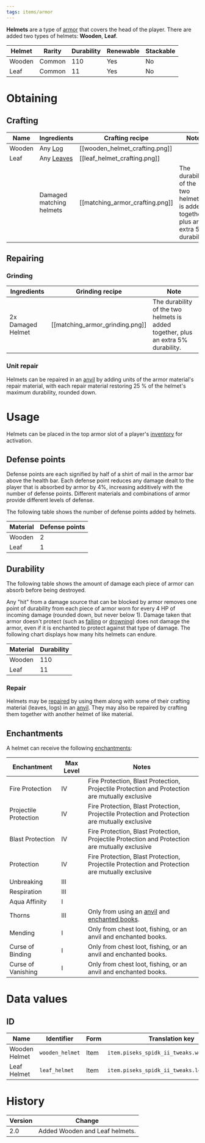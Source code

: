 ```yaml
---
tags: items/armor
---
```


**Helmets** are a type of [armor](https://minecraft.fandom.com/wiki/Armor) that covers the head of the player. There are added two types of helmets: **Wooden**, **Leaf**.

| Helmet | Rarity | Durability | Renewable | Stackable |
| ------ | ------ | ---------- | --------- | --------- |
| Wooden | Common | 110        | Yes       | No        |
| Leaf   | Common | 11         | Yes       | No        | 

# Obtaining
## Crafting

| Name   | Ingredients                                            | Crafting recipe                   | Note                                                                              |
| ------ | ------------------------------------------------------ | --------------------------------- | --------------------------------------------------------------------------------- |
| Wooden | Any [Log](https://minecraft.fandom.com/wiki/Log)       | [[wooden_helmet_crafting.png]]    |                                                                                   |
| Leaf   | Any [Leaves](https://minecraft.fandom.com/wiki/Leaves) | [[leaf_helmet_crafting.png]]      |                                                                                   | 
|        | Damaged matching helmets                               | [[matching_armor_crafting.png]] | The durability of the two helmets is added together, plus an extra 5% durability. |

## Repairing
### Grinding

| Ingredients       | Grinding recipe                   | Note                                                                              |
| ----------------- | --------------------------------- | --------------------------------------------------------------------------------- |
| 2x Damaged Helmet | [[matching_armor_grinding.png]] | The durability of the two helmets is added together, plus an extra 5% durability. |

### Unit repair

Helmets can be repaired in an [anvil](https://minecraft.fandom.com/wiki/Anvil "Anvil") by adding units of the armor material's repair material, with each repair material restoring 25 % of the helmet's maximum durability, rounded down.

# Usage

Helmets can be placed in the top armor slot of a player's [inventory](https://minecraft.fandom.com/wiki/Inventory "Inventory") for activation.

## Defense points

Defense points are each signified by half of a shirt of mail in the armor bar above the health bar. Each defense point reduces any damage dealt to the player that is absorbed by armor by 4%, increasing additively with the number of defense points. Different materials and combinations of armor provide different levels of defense.

The following table shows the number of defense points added by helmets.

| Material | Defense points | 
| -------- | -------------- |
| Wooden   | 2              |
| Leaf     | 1              |

## Durability

The following table shows the amount of damage each piece of armor can absorb before being destroyed.

Any "hit" from a damage source that can be blocked by armor removes one point of durability from each piece of armor worn for every 4 HP of incoming damage (rounded down, but never below 1). Damage taken that armor doesn't protect (such as [falling](https://minecraft.fandom.com/wiki/Damage#Fall_damage "Damage") or [drowning](https://minecraft.fandom.com/wiki/Damage#Drowning "Damage")) does not damage the armor, even if it is enchanted to protect against that type of damage. The following chart displays how many hits helmets can endure.

| Material | Durability |
| -------- | ---------- |
| Wooden   | 110        |
| Leaf     | 11         | 

### Repair

Helmets may be [repaired](https://minecraft.fandom.com/wiki/Item_repair "Item repair") by using them along with some of their crafting material (leaves, logs) in an [anvil](https://minecraft.fandom.com/wiki/Anvil "Anvil"). They may also be repaired by crafting them together with another helmet of like material.

## Enchantments

A helmet can receive the following [enchantments](https://minecraft.fandom.com/wiki/Enchantment "Enchantment"):

| Enchantment           | Max Level | Notes                                                                                                                                                                 |
| --------------------- | --------- | --------------------------------------------------------------------------------------------------------------------------------------------------------------------- |
| Fire Protection       | IV        | Fire Protection, Blast Protection, Projectile Protection and Protection are mutually exclusive                                                                        |
| Projectile Protection | IV        | Fire Protection, Blast Protection, Projectile Protection and Protection are mutually exclusive                                                                        |
| Blast Protection      | IV        | Fire Protection, Blast Protection, Projectile Protection and Protection are mutually exclusive                                                                        |
| Protection            | IV        | Fire Protection, Blast Protection, Projectile Protection and Protection are mutually exclusive                                                                        |
| Unbreaking            | III       |                                                                                                                                                                       |
| Respiration           | III       |                                                                                                                                                                       |
| Aqua Affinity         | I         |                                                                                                                                                                       |
| Thorns                | III       | Only from using an [anvil](https://minecraft.fandom.com/wiki/Anvil "Anvil") and [enchanted books](https://minecraft.fandom.com/wiki/Enchanted_book "Enchanted book"). |
| Mending               | I         | Only from chest loot, fishing, or an anvil and enchanted books.                                                                                                       |
| Curse of Binding      | I         | Only from chest loot, fishing, or an anvil and enchanted books.                                                                                                       |
| Curse of Vanishing    | I         | Only from chest loot, fishing, or an anvil and enchanted books.                                                                                                                                                                      |

# Data values
## ID

| Name          | Identifier      | Form | Translation key                             |
| ------------- | --------------- | ---- | ------------------------------------------- |
| Wooden Helmet | `wooden_helmet` | Item | `item.piseks_spidk_ii_tweaks.wooden_helmet` |
| Leaf Helmet   | `leaf_helmet`   | Item | `item.piseks_spidk_ii_tweaks.leaf_helmet`                                            |

# History

| Version | Change                         |
| ------- | ------------------------------ |
| 2.0     | Added Wooden and Leaf helmets. | 